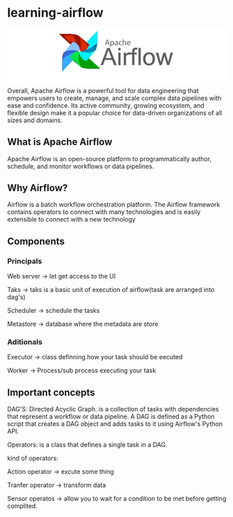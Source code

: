 # learning-airflow
<a><img src="images/apache_airflow.webp" /></a>
Overall, Apache Airflow is a powerful tool for data engineering that empowers users to create, manage, and scale complex data pipelines with ease and confidence. Its active community, growing ecosystem, and flexible design make it a popular choice for data-driven organizations of all sizes and domains.

## What is Apache Airflow

Apache Airflow is an open-source platform to programmatically author, schedule, and monitor workflows or data pipelines.

## Why Airflow?

Airflow is a batch workflow orchestration platform. The Airflow framework contains operators to connect with many technologies and is easily extensible to connect with a new technology

## Components

### Principals 

Web server -> let get access to the UI

Taks       -> taks is a basic unit of execution of airflow(task are arranged into dag's)

Scheduler  -> schedule the tasks

Metastore  -> database where the metadata are store

### Aditionals

Executor   -> class definning how your task should be eecuted 

Worker     -> Process/sub process executing your task

## Important concepts

DAG'S: Directed Acyclic Graph. is a collection of tasks with dependencies that represent a workflow or data pipeline. A DAG is defined as a Python script that creates a DAG object and adds tasks to it using Airflow's Python API.

Operators: is a class that defines a single task in a DAG.

kind of operators:

Action operator  -> excute some thing

Tranfer operator -> transform data

Sensor operatos  -> allow you to wait for  a condition to be met before getting complited. 